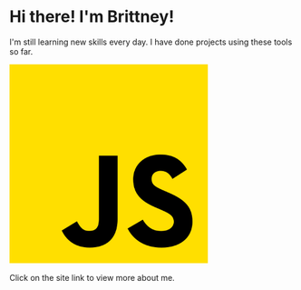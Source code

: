 # Hi there! I'm Brittney!

I'm still learning new skills every day. I have done projects using these tools so far.

<img src="./src/assets/js.png" width="350" alt="JavaScript - " />

Click on the site link to view more about me.
